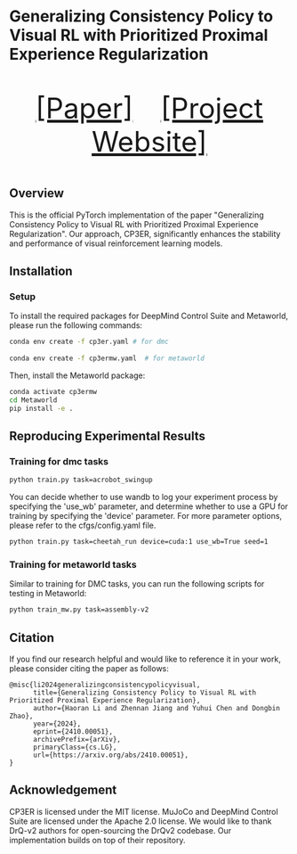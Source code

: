 # Generalizing Consistency Policy to Visual RL with Prioritized Proximal Experience Regularization

<p align="center" style="font-size: 50px">
   <a href="https://arxiv.org/abs/2410.00051">[Paper]</a>&emsp;<a href="https://jzndd.github.io/CP3ER-Page/">[Project Website]</a>
</p>

## Overview
This is the official PyTorch implementation of the paper "Generalizing Consistency Policy to Visual RL with Prioritized Proximal Experience Regularization". Our approach, CP3ER, significantly enhances the stability and performance of visual reinforcement learning models. 

## Installation

### Setup
To install the required packages for DeepMind Control Suite and Metaworld, please run the following commands:
```bash
conda env create -f cp3er.yaml # for dmc
 
conda env create -f cp3ermw.yaml  # for metaworld
```

Then, install the Metaworld package:
```bash
conda activate cp3ermw
cd Metaworld
pip install -e .
```

## Reproducing Experimental Results
### Training for dmc tasks
```bash
python train.py task=acrobot_swingup
```
You can decide whether to use wandb to log your experiment process by specifying the 'use_wb' parameter, and determine whether to use a GPU for training by specifying the 'device' parameter. For more parameter options, please refer to the cfgs/config.yaml file.
```bash
python train.py task=cheetah_run device=cuda:1 use_wb=True seed=1
```

### Training for metaworld tasks
Similar to training for DMC tasks, you can run the following scripts for testing in Metaworld:
```bash
python train_mw.py task=assembly-v2
```

## Citation

If you find our research helpful and would like to reference it in your work, please consider citing the paper as follows:

```
@misc{li2024generalizingconsistencypolicyvisual,
      title={Generalizing Consistency Policy to Visual RL with Prioritized Proximal Experience Regularization}, 
      author={Haoran Li and Zhennan Jiang and Yuhui Chen and Dongbin Zhao},
      year={2024},
      eprint={2410.00051},
      archivePrefix={arXiv},
      primaryClass={cs.LG},
      url={https://arxiv.org/abs/2410.00051}, 
}
```

## Acknowledgement
CP3ER is licensed under the MIT license. MuJoCo and DeepMind Control Suite are licensed under the Apache 2.0 license. We would like to thank DrQ-v2 authors for open-sourcing the DrQv2 codebase. Our implementation builds on top of their repository.